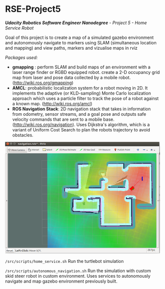 # RSE-Project5
***Udacity Robotics Software Engineer Nanodegree** - *Project 5* - Home Service Robot*

Goal of this project is to  create a map of a simulated gazebo environment and autonomously navigate to markers using SLAM (simultaneous location and mapping) and view paths, markers and vizualise maps in rviz

*Packages used:*
- **gmapping** : perform SLAM and build maps of an environment with a laser range finder or RGBD equipped robot. create a 2-D occupancy grid map from laser and pose data collected by a mobile robot. (http://wiki.ros.org/gmapping) 
- **AMCL**: probabilistic localization system for a robot moving in 2D. It implements the adaptive (or KLD-sampling) Monte Carlo localization approach which uses a particle filter to track the pose of a robot against a known map. (http://wiki.ros.org/amcl)
- **ROS Navigation Stack**: 2D navigation stack that takes in information from odometry, sensor streams, and a goal pose and outputs safe velocity commands that are sent to a mobile base. (http://wiki.ros.org/navigation). Uses Dijkstra's algorithm, which is a variant of Uniform Cost Search to plan the robots trajectory to avoid obstacles.

![screenshot](https://github.com/level-3/RSE-Project5/blob/master/Screenshot.png?raw=true)

`/src/scripts/home_service.sh` Run the turtlebot simulation

`/src/scripts/autonomous_navigation.sh` Run the simulation with custom skid steer robot in custom environment. Uses services to autonomously navigate and map gazebo environment previously built.

